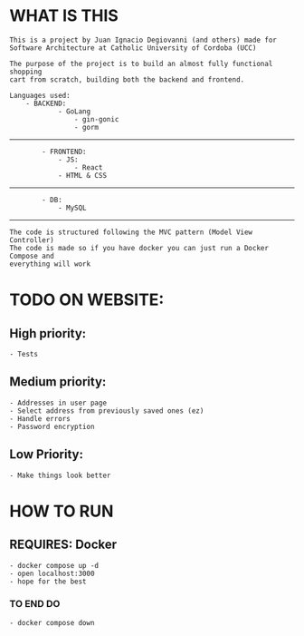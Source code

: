 # WHAT IS THIS

	This is a project by Juan Ignacio Degiovanni (and others) made for
	Software Architecture at Catholic University of Cordoba (UCC)

	The purpose of the project is to build an almost fully functional shopping
	cart from scratch, building both the backend and frontend.

	Languages used:
	  	- BACKEND:
				- GoLang
					- gin-gonic
					- gorm

---

			- FRONTEND:
				- JS:
					- React
				- HTML & CSS
---
			- DB:
				- MySQL
---
	The code is structured following the MVC pattern (Model View Controller)
	The code is made so if you have docker you can just run a Docker Compose and
	everything will work

# TODO ON WEBSITE:


## High priority:

	- Tests

## Medium priority:

	- Addresses in user page
	- Select address from previously saved ones (ez)
	- Handle errors
	- Password encryption

## Low Priority:

	- Make things look better



# HOW TO RUN

## REQUIRES: Docker
	- docker compose up -d
	- open localhost:3000
	- hope for the best

### TO END DO
	- docker compose down
